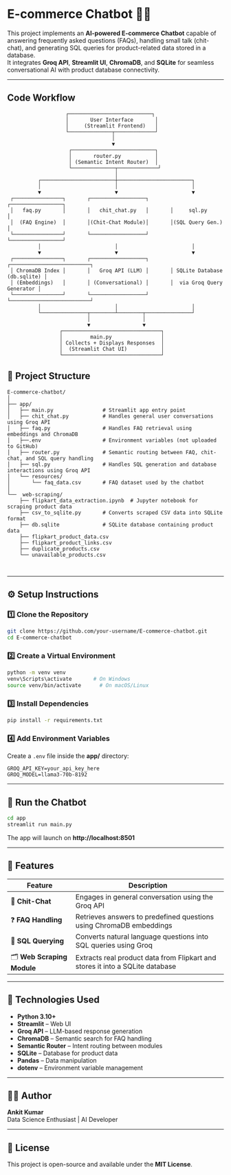 # E-commerce Chatbot 🛒🤖

This project implements an **AI-powered E-commerce Chatbot** capable of answering frequently asked questions (FAQs), handling small talk (chit-chat), and generating SQL queries for product-related data stored in a database.  
It integrates **Groq API**, **Streamlit UI**, **ChromaDB**, and **SQLite** for seamless conversational AI with product database connectivity.

---
## Code Workflow


```
                   ┌───────────────────────────┐
                   │       User Interface       │
                   │     (Streamlit Frontend)   │
                   └──────────────┬─────────────┘
                                  │
                                  ▼
                    ┌───────────────────────────┐
                    │       router.py           │
                    │ (Semantic Intent Router)  │
                    └──────────────┬─────────────┘
                                   │
          ┌────────────────────────┼────────────────────────┐
          │                        │                        │
          ▼                        ▼                        ▼
 ┌────────────────┐       ┌──────────────────┐       ┌─────────────────┐
 │   faq.py       │       │   chit_chat.py   │       │     sql.py      │
 │  (FAQ Engine)  │       │(Chit-Chat Module)│       │(SQL Query Gen.) │
 └────────────────┘       └──────────────────┘       └─────────────────┘
          │                        │                        │
          ▼                        ▼                        ▼
 ┌────────────────┐       ┌──────────────────┐       ┌──────────────────────────┐
 │ ChromaDB Index │       │   Groq API (LLM) │       │ SQLite Database (db.sqlite) │
 │ (Embeddings)   │       │ (Conversational) │       │  via Groq Query Generator │
 └────────────────┘       └──────────────────┘       └──────────────────────────┘
          │                        │                        │
          └───────────────┬────────┴────────┬───────────────┘
                          │                 │
                          ▼                 ▼
                 ┌────────────────────────────────┐
                 │         main.py                │
                 │ Collects + Displays Responses  │
                 │  (Streamlit Chat UI)           │
                 └────────────────────────────────┘

```
## 📁 Project Structure

```
E-commerce-chatbot/
│
├── app/
│   ├── main.py                # Streamlit app entry point
│   ├── chit_chat.py           # Handles general user conversations using Groq API
│   ├── faq.py                 # Handles FAQ retrieval using embeddings and ChromaDB
│   ├──.env                    # Environment variables (not uploaded to GitHub)
│   ├── router.py              # Semantic routing between FAQ, chit-chat, and SQL query handling
│   ├── sql.py                 # Handles SQL generation and database interactions using Groq API
│   └── resources/
│       └── faq_data.csv       # FAQ dataset used by the chatbot
│
└──  web-scraping/
    ├── flipkart_data_extraction.ipynb  # Jupyter notebook for scraping product data
    ├── csv_to_sqlite.py       # Converts scraped CSV data into SQLite format
    ├── db.sqlite              # SQLite database containing product data
    ├── flipkart_product_data.csv
    ├── flipkart_product_links.csv
    ├── duplicate_products.csv
    └── unavailable_products.csv
 
                      
```

---

## ⚙️ Setup Instructions

### 1️⃣ Clone the Repository
```bash
git clone https://github.com/your-username/E-commerce-chatbot.git
cd E-commerce-chatbot
```

### 2️⃣ Create a Virtual Environment
```bash
python -m venv venv
venv\Scripts\activate       # On Windows
source venv/bin/activate      # On macOS/Linux
```

### 3️⃣ Install Dependencies
```bash
pip install -r requirements.txt
```

### 4️⃣ Add Environment Variables

Create a `.env` file inside the **app/** directory:

```
GROQ_API_KEY=your_api_key_here
GROQ_MODEL=llama3-70b-8192
```

---

## 🚀 Run the Chatbot

```bash
cd app
streamlit run main.py
```

The app will launch on **http://localhost:8501**

---

## 🧠 Features

| Feature | Description |
|----------|-------------|
| 💬 **Chit-Chat** | Engages in general conversation using the Groq API |
| ❓ **FAQ Handling** | Retrieves answers to predefined questions using ChromaDB embeddings |
| 🧾 **SQL Querying** | Converts natural language questions into SQL queries using Groq |
| 🗂️ **Web Scraping Module** | Extracts real product data from Flipkart and stores it into a SQLite database |

---

## 🧩 Technologies Used

- **Python 3.10+**
- **Streamlit** – Web UI
- **Groq API** – LLM-based response generation
- **ChromaDB** – Semantic search for FAQ handling
- **Semantic Router** – Intent routing between modules
- **SQLite** – Database for product data
- **Pandas** – Data manipulation
- **dotenv** – Environment variable management

---

## 🧑‍💻 Author

**Ankit Kumar**  
Data Science Enthusiast | AI Developer  

---

## 📄 License

This project is open-source and available under the **MIT License**.
